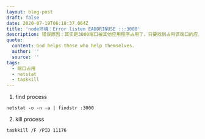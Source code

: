 ```yaml
---
layout: blog-post
draft: false
date: 2020-07-19T06:18:37.064Z
title: 'node环境：Error listen EADDRINUSE :::3000'
description: 错误原因：其实是3000端口被其他应用程序占用了，只要找到占用该端口的应用程序，杀死它，就好了。
quote:
  content: God helps those who help themselves.
  author: ''
  source: ''
tags:
  - 端口占用
  - netstat
  - taskkill
---
```

1. find process

```
netstat -o -n -a | findstr :3000
```
2. kill process

```
taskkill /F /PID 11176
```